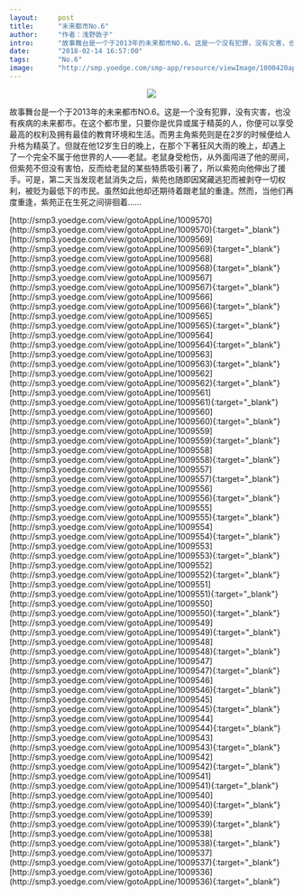 ```yaml
---
layout:     post
title:      "未来都市No.6"
author:     "作者：浅野敦子"
intro:      "故事舞台是一个于2013年的未来都市NO.6。这是一个没有犯罪，没有灾害，也没有疾病的未来都市。在这个都市里，只要你是优异或属于精英的人，你便可以享受最高的权利及拥有最佳的教育环境和生活。而男主角紫苑则是在2岁的时候便给人升格为精英了。但就在他12岁生日的晚上，在那个下著狂风大雨的晚上，却遇上了一个完全不属于他世界的人——老鼠。老鼠身受枪伤，从外面闯进了他的房间，但紫苑不但没有害怕，反而给老鼠的某些特质吸引著了，所以紫苑向他伸出了援手。可是，第二天当发现老鼠消失之后，紫苑也随即因窝藏逃犯而被剥夺一切权利，被贬为最低下的市民。虽然如此他却还期待着跟老鼠的重逢。然而，当他们再度重逢，紫苑正在生死之间徘徊着……"
date:       "2018-02-14 16:57:00"
tags:       "No.6"
image:      "http://smp.yoedge.com/smp-app/resource/viewImage/1000420appline.png"
---
```

<div style="text-align: center">
<p><img src="http://smp.yoedge.com/smp-app/resource/viewImage/1000420appline.png"/></p>
</div>
<p class="post-meta">
<span>故事舞台是一个于2013年的未来都市NO.6。这是一个没有犯罪，没有灾害，也没有疾病的未来都市。在这个都市里，只要你是优异或属于精英的人，你便可以享受最高的权利及拥有最佳的教育环境和生活。而男主角紫苑则是在2岁的时候便给人升格为精英了。但就在他12岁生日的晚上，在那个下著狂风大雨的晚上，却遇上了一个完全不属于他世界的人——老鼠。老鼠身受枪伤，从外面闯进了他的房间，但紫苑不但没有害怕，反而给老鼠的某些特质吸引著了，所以紫苑向他伸出了援手。可是，第二天当发现老鼠消失之后，紫苑也随即因窝藏逃犯而被剥夺一切权利，被贬为最低下的市民。虽然如此他却还期待着跟老鼠的重逢。然而，当他们再度重逢，紫苑正在生死之间徘徊着……</span>
</p>
[http://smp3.yoedge.com/view/gotoAppLine/1009570](http://smp3.yoedge.com/view/gotoAppLine/1009570){:target="_blank"}
[http://smp3.yoedge.com/view/gotoAppLine/1009569](http://smp3.yoedge.com/view/gotoAppLine/1009569){:target="_blank"}
[http://smp3.yoedge.com/view/gotoAppLine/1009568](http://smp3.yoedge.com/view/gotoAppLine/1009568){:target="_blank"}
[http://smp3.yoedge.com/view/gotoAppLine/1009567](http://smp3.yoedge.com/view/gotoAppLine/1009567){:target="_blank"}
[http://smp3.yoedge.com/view/gotoAppLine/1009566](http://smp3.yoedge.com/view/gotoAppLine/1009566){:target="_blank"}
[http://smp3.yoedge.com/view/gotoAppLine/1009565](http://smp3.yoedge.com/view/gotoAppLine/1009565){:target="_blank"}
[http://smp3.yoedge.com/view/gotoAppLine/1009564](http://smp3.yoedge.com/view/gotoAppLine/1009564){:target="_blank"}
[http://smp3.yoedge.com/view/gotoAppLine/1009563](http://smp3.yoedge.com/view/gotoAppLine/1009563){:target="_blank"}
[http://smp3.yoedge.com/view/gotoAppLine/1009562](http://smp3.yoedge.com/view/gotoAppLine/1009562){:target="_blank"}
[http://smp3.yoedge.com/view/gotoAppLine/1009561](http://smp3.yoedge.com/view/gotoAppLine/1009561){:target="_blank"}
[http://smp3.yoedge.com/view/gotoAppLine/1009560](http://smp3.yoedge.com/view/gotoAppLine/1009560){:target="_blank"}
[http://smp3.yoedge.com/view/gotoAppLine/1009559](http://smp3.yoedge.com/view/gotoAppLine/1009559){:target="_blank"}
[http://smp3.yoedge.com/view/gotoAppLine/1009558](http://smp3.yoedge.com/view/gotoAppLine/1009558){:target="_blank"}
[http://smp3.yoedge.com/view/gotoAppLine/1009557](http://smp3.yoedge.com/view/gotoAppLine/1009557){:target="_blank"}
[http://smp3.yoedge.com/view/gotoAppLine/1009556](http://smp3.yoedge.com/view/gotoAppLine/1009556){:target="_blank"}
[http://smp3.yoedge.com/view/gotoAppLine/1009555](http://smp3.yoedge.com/view/gotoAppLine/1009555){:target="_blank"}
[http://smp3.yoedge.com/view/gotoAppLine/1009554](http://smp3.yoedge.com/view/gotoAppLine/1009554){:target="_blank"}
[http://smp3.yoedge.com/view/gotoAppLine/1009553](http://smp3.yoedge.com/view/gotoAppLine/1009553){:target="_blank"}
[http://smp3.yoedge.com/view/gotoAppLine/1009552](http://smp3.yoedge.com/view/gotoAppLine/1009552){:target="_blank"}
[http://smp3.yoedge.com/view/gotoAppLine/1009551](http://smp3.yoedge.com/view/gotoAppLine/1009551){:target="_blank"}
[http://smp3.yoedge.com/view/gotoAppLine/1009550](http://smp3.yoedge.com/view/gotoAppLine/1009550){:target="_blank"}
[http://smp3.yoedge.com/view/gotoAppLine/1009549](http://smp3.yoedge.com/view/gotoAppLine/1009549){:target="_blank"}
[http://smp3.yoedge.com/view/gotoAppLine/1009548](http://smp3.yoedge.com/view/gotoAppLine/1009548){:target="_blank"}
[http://smp3.yoedge.com/view/gotoAppLine/1009547](http://smp3.yoedge.com/view/gotoAppLine/1009547){:target="_blank"}
[http://smp3.yoedge.com/view/gotoAppLine/1009546](http://smp3.yoedge.com/view/gotoAppLine/1009546){:target="_blank"}
[http://smp3.yoedge.com/view/gotoAppLine/1009545](http://smp3.yoedge.com/view/gotoAppLine/1009545){:target="_blank"}
[http://smp3.yoedge.com/view/gotoAppLine/1009544](http://smp3.yoedge.com/view/gotoAppLine/1009544){:target="_blank"}
[http://smp3.yoedge.com/view/gotoAppLine/1009543](http://smp3.yoedge.com/view/gotoAppLine/1009543){:target="_blank"}
[http://smp3.yoedge.com/view/gotoAppLine/1009542](http://smp3.yoedge.com/view/gotoAppLine/1009542){:target="_blank"}
[http://smp3.yoedge.com/view/gotoAppLine/1009541](http://smp3.yoedge.com/view/gotoAppLine/1009541){:target="_blank"}
[http://smp3.yoedge.com/view/gotoAppLine/1009540](http://smp3.yoedge.com/view/gotoAppLine/1009540){:target="_blank"}
[http://smp3.yoedge.com/view/gotoAppLine/1009539](http://smp3.yoedge.com/view/gotoAppLine/1009539){:target="_blank"}
[http://smp3.yoedge.com/view/gotoAppLine/1009538](http://smp3.yoedge.com/view/gotoAppLine/1009538){:target="_blank"}
[http://smp3.yoedge.com/view/gotoAppLine/1009537](http://smp3.yoedge.com/view/gotoAppLine/1009537){:target="_blank"}
[http://smp3.yoedge.com/view/gotoAppLine/1009536](http://smp3.yoedge.com/view/gotoAppLine/1009536){:target="_blank"}


